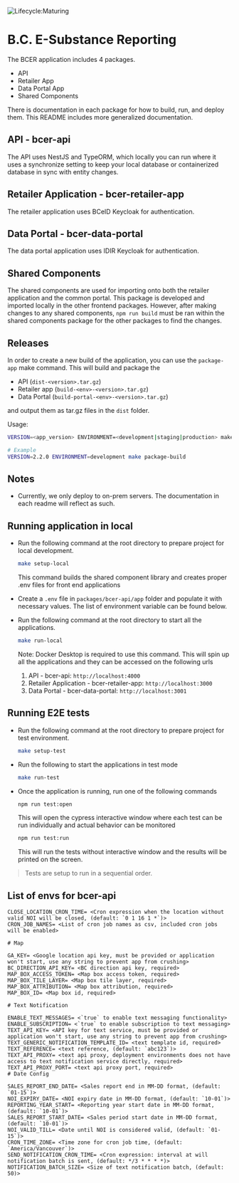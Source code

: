 ![Lifecycle:Maturing](https://img.shields.io/badge/Lifecycle-Maturing-007EC6)

# B.C. E-Substance Reporting

The BCER application includes 4 packages.
- API
- Retailer App
- Data Portal App
- Shared Components

There is documentation in each package for how to build, run, and deploy them. This README includes more generalized documentation.

## API - bcer-api
The API uses NestJS and TypeORM, which locally you can run where it uses a synchronize setting to keep your local database or containerized database in sync with entity changes.

## Retailer Application - bcer-retailer-app
The retailer application uses BCeID Keycloak for authentication. 

## Data Portal - bcer-data-portal
The data portal application uses IDIR Keycloak for authentication.

## Shared Components
The shared components are used for importing onto both the retailer application and the common portal. This package is developed and imported locally in the other frontend packages. However, after making changes to any shared components, `npm run build` must be ran within the shared components package for the other packages to find the changes.

## Releases
In order to create a new build of the application, you can use the `package-app` make command. This will build and package the
- API (`dist-<version>.tar.gz`)
- Retailer app (`build-<env>-<version>.tar.gz`)
- Data Portal (`build-portal-<env>-<version>.tar.gz`)

and output them as tar.gz files in the `dist` folder.

Usage:
```sh
VERSION=<app_version> ENVIRONMENT=<development|staging|production> make package-build

# Example 
VERSION=2.2.0 ENVIRONMENT=development make package-build
```

## Notes
- Currently, we only deploy to on-prem servers. The documentation in each readme will reflect as such.

## Running application in local

- Run the following command at the root directory to prepare project for local development.

  ```sh
  make setup-local
  ```
  This command builds the shared component library and creates proper .env files for front end applications

- Create a `.env` file in `packages/bcer-api/app` folder and populate it with necessary values. The list of environment 
variable can be found below.

- Run the following command at the root directory to start all the applications.

  ```sh
  make run-local
  ```
  Note: Docker Desktop is required to use this command.
  This will spin up all the applications and they can be accessed on the following urls
  1. API - bcer-api: `http://localhost:4000`
  2. Retailer Application - bcer-retailer-app: `http://localhost:3000`
  3. Data Portal - bcer-data-portal: `http://localhost:3001`

## Running E2E tests

- Run the following command at the root directory to prepare project for test environment.

  ```sh
  make setup-test
  ```

- Run the following to start the applications in test mode

  ```sh
  make run-test
  ```

- Once the application is running, run one of the following commands

  ```sh
  npm run test:open
  ```
  This will open the cypress interactive window where each test can be run individually and actual behavior can be monitored

  ```sh
  npm run test:run
  ```
  This will run the tests without interactive window and the results will be printed on the screen.

> Tests are setup to run in a sequential order.

## List of envs for bcer-api

```
CLOSE_LOCATION_CRON_TIME= <Cron expression when the location without valid NOI will be closed, (default: `0 1 16 1 *`)>
CRON_JOB_NAMES= <List of cron job names as csv, included cron jobs will be enabled>

# Map

GA_KEY= <Google location api key, must be provided or application won't start, use any string to prevent app from crushing>
BC_DIRECTION_API_KEY= <BC direction api key, required>
MAP_BOX_ACCESS_TOKEN= <Map box access token, required>
MAP_BOX_TILE_LAYER= <Map box tile layer, required>
MAP_BOX_ATTRIBUTION= <Map box attribution, required>
MAP_BOX_ID= <Map box id, required>

# Text Notification

ENABLE_TEXT_MESSAGES= <`true` to enable text messaging functionality>
ENABLE_SUBSCRIPTION= <`true` to enable subscription to text messaging>
TEXT_API_KEY= <API key for text service, must be provided or application won't start, use any string to prevent app from crushing>
TEXT_GENERIC_NOTIFICATION_TEMPLATE_ID= <text template id, required>
TEXT_REFERENCE= <text reference, (default: `abc123`)>
TEXT_API_PROXY= <text api proxy, deployment environments does not have access to text notification service directly, required>
TEXT_API_PROXY_PORT= <text api proxy port, required>
# Date Config

SALES_REPORT_END_DATE= <Sales report end in MM-DD format, (default: `01-15`)> 
NOI_EXPIRY_DATE= <NOI expiry date in MM-DD format, (default: `10-01`)>
REPORTING_YEAR_START= <Reporting year start date in MM-DD format, (default: `10-01`)>
SALES_REPORT_START_DATE= <Sales period start date in MM-DD format, (default: `10-01`)>
NOI_VALID_TILL= <Date until NOI is considered valid, (default: `01-15`)>
CRON_TIME_ZONE= <Time zone for cron job time, (default: `America/Vancouver`)>
SEND_NOTIFICATION_CRON_TIME= <Cron expression: interval at will notification batch is sent, (default: */3 * * * *)>
NOTIFICATION_BATCH_SIZE= <Size of text notification batch, (default: 50)>
```